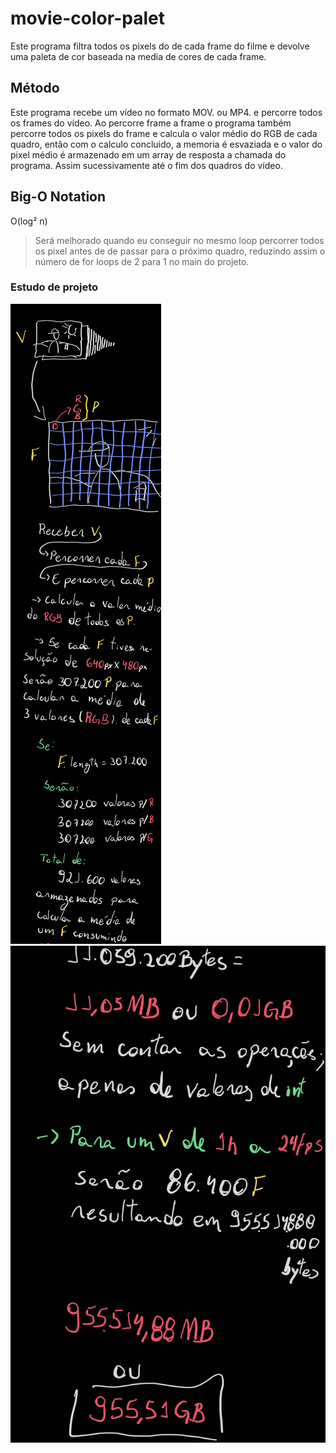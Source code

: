 # movie-color-palet
Este programa filtra todos os pixels do de cada frame do filme e devolve uma paleta de cor baseada na media de cores de cada frame.

## Método
Este programa recebe um vídeo no formato MOV. ou MP4. e percorre todos os frames do vídeo. Ao percorre frame a frame o programa também percorre todos os pixels do frame e calcula o valor médio do RGB de cada quadro, então com o calculo concluido, a memoria é esvaziada e o valor do pixel médio é armazenado em um array de resposta a chamada do programa. Assim sucessivamente até o fim dos quadros do vídeo.

## Big-O Notation
O(log² n)
> Será melhorado quando eu conseguir no mesmo loop percorrer todos os pixel antes de de passar para o próximo quadro, reduzindo assim o número de for loops de 2 para 1 no main do projeto.

### Estudo de projeto
<img src="./assets/Notes_240221_135945_1.jpg">
<img src="./assets/Notes_240221_135945_2.jpg">